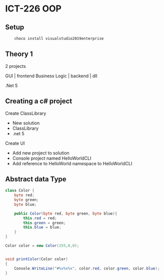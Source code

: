 # ICT-226 OOP

## Setup

```ps1
    choco install visualstudio2019enterprise
```

## Theory 1

2 projects

GUI | frontend
Business Logic | backend | dll

.Net 5

## Creating a c# project

Create ClassLibrary

-   New solution
-   ClassLibrary
-   .net 5

Create UI

-   Add new project to solution
-   Console project named HelloWorldCLI
-   Add reference to HelloWorld namespace to HelloWorldCLI

## Abstract data Type

```cs
class Color {
    byte red;
    byte green;
    byte blue;

    public Color(byte red, byte green, byte blue){
        this.red = red;
        this.green = green;
        this.blue = blue;
    }
}

Color color = new Color(255,0,0);


void printColor(Color color)
{
    Console.WriteLine("#%x%x%x", color.red, color.green, color.blue);
}

```
